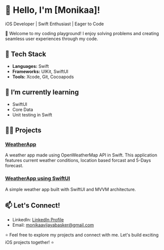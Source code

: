 
# 👋 Hello, I'm [Monikaa]!

iOS Developer | Swift Enthusiast | Eager to Code

🚀 Welcome to my coding playground! I enjoy solving problems and creating seamless user experiences through my code.

## 🔧 Tech Stack
- **Languages:** Swift
- **Frameworks:** UIKit, SwiftUI
- **Tools:** Xcode, Git, Cocoapods

## 🌱 I’m currently learning
- SwiftUI
- Core Data
- Unit testing in Swift

## 👨‍💻 Projects
### [WeatherApp](https://github.com/err403-monikaa/WeatherApp)
A weather app made using OpenWeatherMap API in Swift. This application features current weather conditions, location based forcast and 5-Days forecast.

### [WeatherApp using SwiftUI](https://github.com/err403-monikaa/WeatherApp-using-SwiftUI)
A simple weather app built with SwiftUI and MVVM architecture.

## 📫 Let's Connect!
- LinkedIn: [LinkedIn Profile](https://www.linkedin.com/in/monikaa-vijayabasker-8970b11b7/)
- Email: monikaavijayabasker@gmail.com

⭐️ Feel free to explore my projects and connect with me. Let's build exciting iOS projects together! ⭐️

